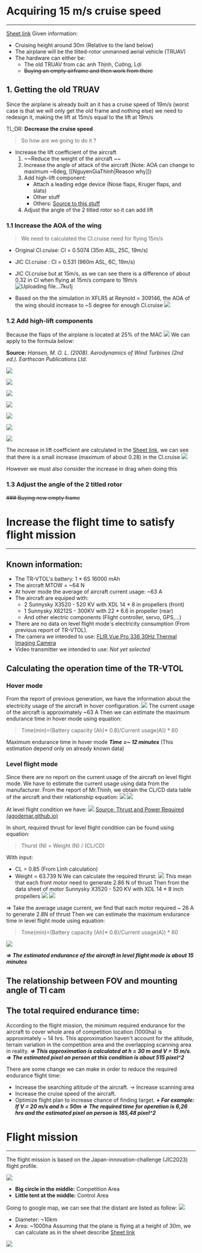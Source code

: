 # Acquiring 15 m/s cruise speed
---
[Sheet link](https://docs.google.com/spreadsheets/d/1Ys8nD785RTRev7et7yYlS1L4-2iYJHopqZFAbuxZgvw/edit?usp=sharing)
Given information: 
- Cruising height around 30m (Relative to the land below)
- The airplane will be the tilted-rotor unmanned aerial vehicle (TRUAV)
- The hardware can either be:
	- The old TRUAV from các anh Thịnh, Cường, Lợi 
	- ~~Buying an empty airframe and then work from there~~
## 1. Getting the old TRUAV
Since the airplane is already built an it has a cruise speed of 19m/s (worst case is that we will only get the old frame and nothing else) we need to redesign it, making the lift at 15m/s equal to the lift at 19m/s

TL;DR: **Decrease the cruise speed** 

> So how are we going to do it ? 
- Increase the lift coefficient of the aircraft
	1. ~~Reduce the weight of the aircraft ~~
	2. Increase the angle of attack of the aircraft (Note: AOA can change to maximum ~6deg, [[NguyenGiaThinh|Reason why]])
	3. Add high-lift component:
		- Attach a leading edge device (Nose flaps, Kruger flaps, and slats)
		- Other stuff
		- Others: [Source to this stuff](https://www.ae.utexas.edu/courses/ase463q/design_pages/summer02/activewing/page009.html)
	4. Adjust the angle of the 2 titled rotor so it can add lift
### 1.1 Increase the AOA of the wing
>We need to calculated the Cl.cruise need for flying 15m/s
- Original Cl.cruise: Cl = 0.5074 (35m ASL, 25C, 19m/s)
- JIC Cl.cruise : Cl = 0.531 (960m ASL, 6C, 19m/s)
- JIC Cl.cruise but at 15m/s, as we can see there is a difference of about 0.32 in Cl when flying at 15m/s compare to 19m/s
![Uploading file...7ku1j]()


- Based on the the simulation in XFLR5 at Reynold = 309146, the AOA of the wing should increase to ~5 degree for enough Cl.cruise
![](https://i.imgur.com/4gHTYWA.png)

### 1.2 Add high-lift components

Because the flaps of the airplane is located at 25% of the MAC
![](https://i.imgur.com/GOHMB1p.png)
We can apply to the formula below:

**Source:** *Hansen, M. O. L. (2008). Aerodynamics of Wind Turbines (2nd ed.). Earthscan Publications Ltd.*

![](https://i.imgur.com/eSqyVfN.png)

![](https://i.imgur.com/MFwnZF9.png)

![](https://i.imgur.com/LbsEZA3.png)

![](https://i.imgur.com/YoHVBQw.png)

![](https://i.imgur.com/Dec6g9A.png)

![](https://i.imgur.com/PRmMttS.png)

![](https://i.imgur.com/2IP8Wqx.png)

The increase in lift coefficient are calculated in the [Sheet link](https://docs.google.com/spreadsheets/d/1Ys8nD785RTRev7et7yYlS1L4-2iYJHopqZFAbuxZgvw/edit?usp=sharing), we can see that there is a small increase (maximum of about 0.28) in the Cl.cruise
![](https://i.imgur.com/vpg41Ui.png)

However we must also consider the increase in drag when doing this
### 1.3 Adjust the angle of the 2 titled rotor


~~### Buying new empty frame~~

# Increase the flight time to satisfy flight mission
---
## Known information: 
* The TR-VTOL's battery: 1 * 6S 16000 mAh
* The aircraft MTOW = ~64 N
* At hover mode the average of aircraft current usage: ~63 A 
* The aircraft are equiped with: 
	* 2 Sunnysky X3520 - 520 KV with XDL 14 * 8 in propellers (front)
	* 1 Sunnysky X6212S - 300KV with 22 * 6.6 in propeller (rear)
	*  And other electric components (Flight controller, servo, GPS,...)
* There are no data on level flight mode's electricity consumption (From previous report of TR-VTOL).
* The camera we intended to use: [FLIR Vue Pro 336 30Hz Thermal Imaging Camera](https://www.tester.co.uk/flir-vue-pro-336-30hz-thermal-imaging-camera-choice-of-lens)
* Video transmitter we intended to use: *Not yet selected*
## Calculating the operation time of the TR-VTOL
### Hover mode
From the report of previous generation, we have the information about the electricity usage of the aircraft in hover configuration.
![](https://i.imgur.com/JfLilUl.png)
The current usage of the aircraft is approximately ~63 A
Then we can estimate the maximum endurance time in hover mode using equation:
>Time(min)=(Battery capacity (Ah)* 0.8)/Current usage(A)) * 60

Maximum endurance time in hover mode ***Time =~ 12 minutes***
(This estimation depend only on already known data)
### Level flight mode
Since there are no report on the current usage of the aircraft on level flight mode. We have to estimate the current usage using data from the manufacturer.
From the report of Mr.Thinh, we obtain the CL/CD data table of the aircraft and their relationship equation:
![](https://i.imgur.com/o6iJbyO.png)
![](https://i.imgur.com/oCauLOZ.png)

At level flight condition we have:
![](https://i.imgur.com/15Ye7sN.png)
[Source: Thrust and Power Required (agodemar.github.io)](https://agodemar.github.io/FlightMechanics4Pilots/mypages/thrust-power-required/)

In short, required thrust for level flight condition can be found using equation:
> Thurst (N) = Weight (N) / (CL/CD)

With input:
* CL = 0.85 (From Lĩnh calculation)
* Weight = 63.739 N
We can calculate the required thrurst:
![](https://i.imgur.com/ZnkEnff.png)
This mean that each front motor need to generate 2.86 N of thrust
Then from the data sheet of motor Sunnysky X3520 - 520 KV with XDL 14 * 8 inch propellers 
![](https://i.imgur.com/yDfaObP.png)
![](https://i.imgur.com/XEodFKu.png)

=> Take the average usage current, we find that each motor required ~ 26 A to generate 2.8N of thrust
Then we can estimate the maximum endurance time in level flight mode using equation:
>Time(min)=(Battery capacity (Ah)* 0.8)/Current usage(A)) * 60

![](https://i.imgur.com/LszU609.png)

***=> The estimated endurance of the aircraft in level flight mode is about 15 minutes***
## The relationship between FOV and mounting angle of TI cam


## The total required endurance time:
According to the flight mission, the minimum required endurance for the aircraft to cover whole area of competition location (1000ha) is approximately ~ 14 hrs. This approximation haven't account for the altitude, terrain variation in the competition area and the overlapping scanning area in reality.
***=> This approximation is calculated at h = 30 m and V = 15 m/s. 
=> The estimated pixel on person at this condition is about 515 pixel^2***

There are some change we can make in order to reduce the required endurance flight time:
- Increase the searching altitude of the aircraft. -> Increase scanning area
- Increase the cruise speed of the aircraft.
- Optimize flight plan to increase chance of finding target.
***+ For example: If V = 20 m/s and h = 50m
=> The required time for operation is 6,26 hrs and the estimated pixel on person is 185,48 pixel^2***

# Flight mission
---
The flight mission is based on the Japan-innovation-challenge (JIC2023) flight profile. 

![](https://i.imgur.com/4xCA4Ei.png)

- **Big circle in the middle:** Competition Area
- **Little tent at the middle:** Control Area

Going to google map, we can see that the distant are listed as follow:
![](https://i.imgur.com/CUwBo30.png)

- Diameter: ~10km 
- Area: ~1000ha 
Assuming that the plane is flying at a height of 30m, we can calculate as in the sheet describe  [Sheet link](https://docs.google.com/spreadsheets/d/1Ys8nD785RTRev7et7yYlS1L4-2iYJHopqZFAbuxZgvw/edit?usp=sharing)

![](https://i.imgur.com/EXyZKbp.png)




